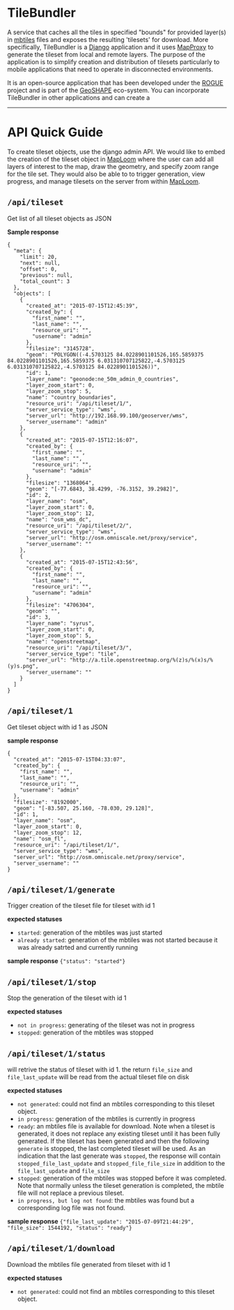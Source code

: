 TileBundler
==========
A service that caches all the tiles in specified "bounds" for provided layer(s) in [mbtiles][6] files and exposes the resulting 'tilesets' for download. More specifically, TileBundler is a [Django][1] application and it uses [MapProxy][2] to generate the tileset from local and remote layers. The purpose of the application is to simplify creation and distribution of tilesets particularly to mobile applications that need to operate in disconnected environments. 

It is an open-source application that has been developed under the [ROGUE][4] project and is part of the [GeoSHAPE][3] eco-system. You can incorporate TileBundler in other applications and can create a 

----------


API Quick Guide
=============
To create tileset objects, use the django admin API. We would like to embed the creation of the tileset object in [MapLoom][6] where the user can add all layers of interest to the map, draw the geometry, and specify zoom range for the tile set. They would also be able to to trigger generation, view progress, and manage tilesets on the server from within [MapLoom][6]. 

`/api/tileset`
---------------------------
Get list of all tileset objects as JSON

**Sample response**
```
{
  "meta": {
    "limit": 20,
    "next": null,
    "offset": 0,
    "previous": null,
    "total_count": 3
  },
  "objects": [
    {
      "created_at": "2015-07-15T12:45:39",
      "created_by": {
        "first_name": "",
        "last_name": "",
        "resource_uri": "",
        "username": "admin"
      },
      "filesize": "3145728",
      "geom": "POLYGON((-4.5703125 84.0228901101526,165.5859375 84.0228901101526,165.5859375 6.031310707125822,-4.5703125 6.031310707125822,-4.5703125 84.0228901101526))",
      "id": 1,
      "layer_name": "geonode:ne_50m_admin_0_countries",
      "layer_zoom_start": 0,
      "layer_zoom_stop": 5,
      "name": "country_boundaries",
      "resource_uri": "/api/tileset/1/",
      "server_service_type": "wms",
      "server_url": "http://192.168.99.100/geoserver/wms",
      "server_username": "admin"
    },
    {
      "created_at": "2015-07-15T12:16:07",
      "created_by": {
        "first_name": "",
        "last_name": "",
        "resource_uri": "",
        "username": "admin"
      },
      "filesize": "1368064",
      "geom": "[-77.6843, 38.4299, -76.3152, 39.2982]",
      "id": 2,
      "layer_name": "osm",
      "layer_zoom_start": 0,
      "layer_zoom_stop": 12,
      "name": "osm_wms_dc",
      "resource_uri": "/api/tileset/2/",
      "server_service_type": "wms",
      "server_url": "http://osm.omniscale.net/proxy/service",
      "server_username": ""
    },
    {
      "created_at": "2015-07-15T12:43:56",
      "created_by": {
        "first_name": "",
        "last_name": "",
        "resource_uri": "",
        "username": "admin"
      },
      "filesize": "4706304",
      "geom": "",
      "id": 3,
      "layer_name": "syrus",
      "layer_zoom_start": 0,
      "layer_zoom_stop": 5,
      "name": "openstreetmap",
      "resource_uri": "/api/tileset/3/",
      "server_service_type": "tile",
      "server_url": "http://a.tile.openstreetmap.org/%(z)s/%(x)s/%(y)s.png",
      "server_username": ""
    }
  ]
}
```


`/api/tileset/1`
---------------------------
Get tileset object with id 1 as JSON

**sample response**
```
{
  "created_at": "2015-07-15T04:33:07",
  "created_by": {
    "first_name": "",
    "last_name": "",
    "resource_uri": "",
    "username": "admin"
  },
  "filesize": "8192000",
  "geom": "[-83.507, 25.160, -78.030, 29.128]",
  "id": 1,
  "layer_name": "osm",
  "layer_zoom_start": 0,
  "layer_zoom_stop": 12,
  "name": "osm_fl",
  "resource_uri": "/api/tileset/1/",
  "server_service_type": "wms",
  "server_url": "http://osm.omniscale.net/proxy/service",
  "server_username": ""
}
```

`/api/tileset/1/generate`
-------------------------------------
Trigger creation of the tileset file for tileset with id 1

**expected statuses** 
- `started`: generation of the mbtiles was just started 
- `already started`: generation of the mbtiles was not started because it was already satrted and currently running

**sample response**
`{"status": "started"}`

`/api/tileset/1/stop`
-------------------------------
Stop the generation of the tileset with id 1

**expected statuses** 
- `not in progress`: generating of the tileset was not in progress
- `stopped`: generation of the mbtiles was stopped

`/api/tileset/1/status`
---------------------------------
will retrive the status of tileset with id 1. the return `file_size` and  `file_last_update` will be read from the actual tileset file on disk

**expected statuses** 
- `not generated`: could not find an mbtiles corresponding to this tileset object.
- `in progress`: generation of the mbtiles is currently in progress
- `ready`: an mbtiles file is available for download. Note when a tileset is generated, it does not replace any existing tileset until it has been fully generated. If the tileset has been generated and then the following `generate` is stopped, the last completed tileset will be used. As an indication that the last generate was `stopped`, the response will contain `stopped_file_last_update` and `stopped_file_file_size` in addition to the `file_last_update` and `file_size`
- `stopped`: generation of the mbtiles was stopped before it was completed. Note that normally unless the tileset generation is completed, the mbtile file will not replace a previous tileset.  
- `in progress, but log not found`: the mbtiles was found but a corresponding log file was not found.   

**sample response**
`{"file_last_update": "2015-07-09T21:44:29", "file_size": 1544192, "status": "ready"}`

`/api/tileset/1/download`
------------------------------------
Download the mbtiles file generated from tileset with id 1

**expected statuses**
- `not generated`: could not find an mbtiles corresponding to this tileset object.


  [1]: http://djangoproject.com "Django"
  [2]: http://mapproxy.org "MapProxy"
  [3]: http://geoshape.org "GeoSHAPE"
  [4]: http://github.com/rogue-jctd/ "ROGUE"
  [5]: http://github.com/ROGUE-JCTD/Arbiter-Android "Arbiter"
  [6]: http://github.com/mapbox/mbtiles-spec "mbtiles"
  [6]: http://github.com/ROGUE-JCTD/MapLoom  "MapLoom"
